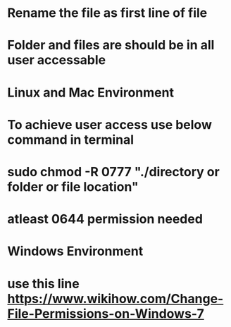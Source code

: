 # Rename the file as first line of file
# Folder and files are should be in all user accessable

# Linux and Mac Environment
# To achieve user access use below command in terminal
# sudo chmod -R 0777 "./directory or folder or file location"
# atleast 0644 permission needed

# Windows Environment
# use this line https://www.wikihow.com/Change-File-Permissions-on-Windows-7
